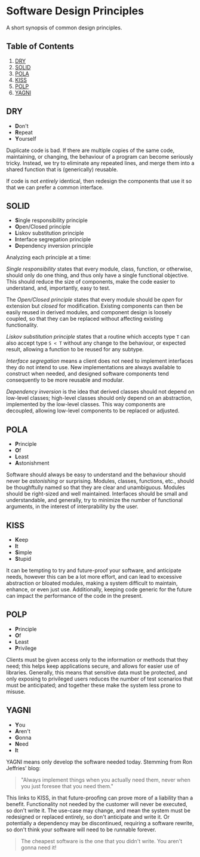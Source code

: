 # Software Design Principles

A short synopsis of common design principles.

<!--BEGIN TOC-->
## Table of Contents
1. [DRY](#dry)
2. [SOLID](#solid)
3. [POLA](#pola)
4. [KISS](#kiss)
5. [POLP](#polp)
6. [YAGNI](#yagni)

<!--END TOC-->


## DRY

- **D**on't
- **R**epeat
- **Y**ourself

Duplicate code is bad. If there are multiple copies of the same code, maintaining, or changing, the behaviour of a program can become seriously tricky. Instead, we try to eliminate any repeated lines, and merge them into a shared function that is (generically) reusable.

If code is not *entirely* identical, then redesign the components that use it so that we can prefer a common interface.

## SOLID

- **S**ingle responsibility principle
- **O**pen/Closed principle
- **L**iskov substitution principle
- **I**nterface segregation principle
- **D**ependency inversion principle

Analyzing each principle at a time:

*Single responsibility* states that every module, class, function, or otherwise, should only do one thing, and thus only have a single functional objective. This should reduce the size of components, make the code easier to understand, and, importantly, easy to test.

The *Open/Closed principle* states that every module should be *open* for extension but *closed* for modification. Existing components can then be easily reused in derived modules, and component design is loosely coupled, so that they can be replaced without affecting existing functionality.

*Liskov substitution principle* states that a routine which accepts type `T` can also accept type `S < T` without any change to the behaviour, or expected result, allowing a function to be reused for any subtype.

*Interface segregation* means a client does not need to implement interfaces they do not intend to use. New implementations are always available to construct when needed, and designed software components tend consequently to be more reusable and modular.

*Dependency inversion* is the idea that derived classes should not depend on low-level classes; high-level classes should only depend on an abstraction, implemented by the low-level classes. This way components are decoupled, allowing low-level components to be replaced or adjusted.


## POLA

- **P**rinciple
- **O**f
- **L**east
- **A**stonishment

Software should always be easy to understand and the behaviour should never be *astonishing* or surprising. Modules, classes, functions, etc., should be thoughftully named so that they are clear and unambiguous. Modules should be right-sized and well maintained. Interfaces should be small and understandable, and generally, try to minimize the number of functional arguments, in the interest of interprability by the user.

## KISS

- **K**eep
- **I**t
- **S**imple
- **S**tupid

It can be tempting to try and future-proof your software, and anticipate needs, however this can be a lot more effort, and can lead to excessive abstraction or bloated modules, making a system difficult to maintain, enhance, or even just use. Additionally, keeping code generic for the future can impact the performance of the code in the present.


## POLP

- **P**rinciple
- **O**f
- **L**east
- **P**rivilege

Clients must be given access only to the information or methods that they need; this helps keep applications secure, and allows for easier use of libraries. Generally, this means that sensitive data must be protected, and only exposing to privileged users reduces the number of test scenarios that must be anticipated; and together these make the system less prone to misuse.

## YAGNI

- **Y**ou
- **A**ren't
- **G**onna
- **N**eed
- **I**t

YAGNI means only develop the software needed today. Stemming from Ron Jeffries' blog:
> "Always implement things when you actually need them, never when you just foresee that you need them."

This links to KISS, in that future-proofing can prove more of a liability than a benefit. Functionality not needed by the customer will never be executed, so don't write it. The use-case may change, and mean the system must be redesigned or replaced entirely, so don't anticipate and write it. Or potentially a dependency may be discontinued, requiring a software rewrite, so don't think your software will need to be runnable forever. 

> The cheapest software is the one that you didn't write. You aren't gonna need it!
